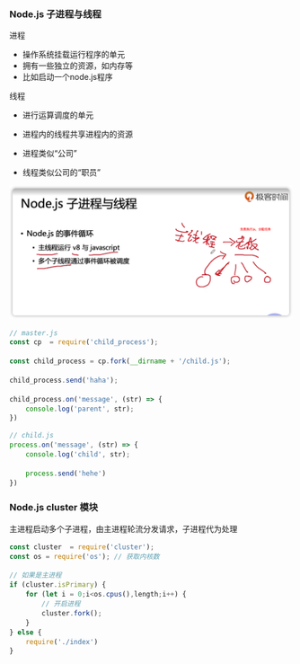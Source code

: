 ### Node.js 子进程与线程

进程

- 操作系统挂载运行程序的单元 
-  拥有一些独立的资源，如内存等
  - 比如启动一个node.js程序

线程 

- 进行运算调度的单元 
-  进程内的线程共享进程内的资源



- 进程类似“公司” 

- 线程类似公司的“职员”

![image-20220502194943444](8.assets/image-20220502194943444.png)

```js
// master.js
const cp  = require('child_process');

const child_process = cp.fork(__dirname + '/child.js');

child_process.send('haha');

child_process.on('message', (str) => {
    console.log('parent', str);
})
```

```js
// child.js
process.on('message', (str) => {
    console.log('child', str);

    process.send('hehe')
})
```



### Node.js cluster 模块

主进程启动多个子进程，由主进程轮流分发请求，子进程代为处理

```js
const cluster  = require('cluster');
const os = require('os'); // 获取内核数

// 如果是主进程
if (cluster.isPrimary) {
    for (let i = 0;i<os.cpus(),length;i++) {
        // 开启进程
        cluster.fork();
    }
} else {
    require('./index')
}
```
